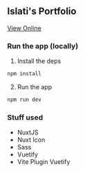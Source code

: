 ## Islati's Portfolio

[View Online](https://islati.xyz)
### Run the app (locally)

1. Install the deps

```bash
npm install
```

2. Run the app

```bash
npm run dev
```

### Stuff used

- NuxtJS
- Nuxt Icon
- Sass
- Vuetify
- Vite Plugin Vuetify
